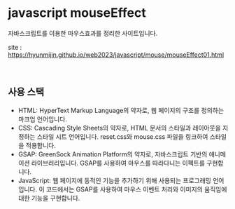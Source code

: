 ﻿# javascript mouseEffect

자바스크립트를 이용한 마우스효과를 정리한 사이트입니다.
 
site : https://hyunmijin.github.io/web2023/javascript/mouse/mouseEffect01.html

<br>

## 사용 스택
<ul>
  <li>HTML: HyperText Markup Language의 약자로, 웹 페이지의 구조를 정의하는 마크업 언어입니다.</li>
  <li>CSS: Cascading Style Sheets의 약자로, HTML 문서의 스타일과 레이아웃을 지정하는 스타일 시트 언어입니다. reset.css와 mouse.css 파일을 링크하여 스타일을 적용합니다.</li>
  <li>GSAP: GreenSock Animation Platform의 약자로, 자바스크립트 기반의 애니메이션 라이브러리입니다. GSAP를 사용하여 마우스를 따라다니는 이펙트를 구현합니다.</li>
  <li>JavaScript: 웹 페이지에 동적인 기능을 추가하기 위해 사용되는 프로그래밍 언어입니다. 이 코드에서는 GSAP를 사용하여 마우스 이벤트 처리와 이미지의 움직임에 대한 기능을 구현합니다.</li>
</ul>
